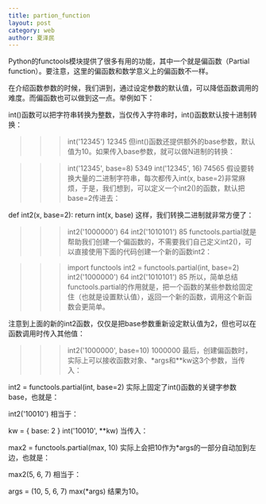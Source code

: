 ```yaml
---
title: partion_function
layout: post
category: web
author: 夏泽民
---
```

<!-- more -->
Python的functools模块提供了很多有用的功能，其中一个就是偏函数（Partial function）。要注意，这里的偏函数和数学意义上的偏函数不一样。

在介绍函数参数的时候，我们讲到，通过设定参数的默认值，可以降低函数调用的难度。而偏函数也可以做到这一点。举例如下：

int()函数可以把字符串转换为整数，当仅传入字符串时，int()函数默认按十进制转换：

>>> int('12345')
12345
但int()函数还提供额外的base参数，默认值为10。如果传入base参数，就可以做N进制的转换：

>>> int('12345', base=8)
5349
>>> int('12345', 16)
74565
假设要转换大量的二进制字符串，每次都传入int(x, base=2)非常麻烦，于是，我们想到，可以定义一个int2()的函数，默认把base=2传进去：

def int2(x, base=2):
    return int(x, base)
这样，我们转换二进制就非常方便了：

>>> int2('1000000')
64
>>> int2('1010101')
85
functools.partial就是帮助我们创建一个偏函数的，不需要我们自己定义int2()，可以直接使用下面的代码创建一个新的函数int2：

>>> import functools
>>> int2 = functools.partial(int, base=2)
>>> int2('1000000')
64
>>> int2('1010101')
85
所以，简单总结functools.partial的作用就是，把一个函数的某些参数给固定住（也就是设置默认值），返回一个新的函数，调用这个新函数会更简单。

注意到上面的新的int2函数，仅仅是把base参数重新设定默认值为2，但也可以在函数调用时传入其他值：

>>> int2('1000000', base=10)
1000000
最后，创建偏函数时，实际上可以接收函数对象、*args和**kw这3个参数，当传入：

int2 = functools.partial(int, base=2)
实际上固定了int()函数的关键字参数base，也就是：

int2('10010')
相当于：

kw = { base: 2 }
int('10010', **kw)
当传入：

max2 = functools.partial(max, 10)
实际上会把10作为*args的一部分自动加到左边，也就是：

max2(5, 6, 7)
相当于：

args = (10, 5, 6, 7)
max(*args)
结果为10。